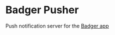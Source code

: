 # Badger Pusher
Push notification server for the [Badger app](https://github.com/hunterbrowning/Badger)

